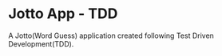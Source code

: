 # Jotto App - TDD
A Jotto(Word Guess) application created following Test Driven Development(TDD).


